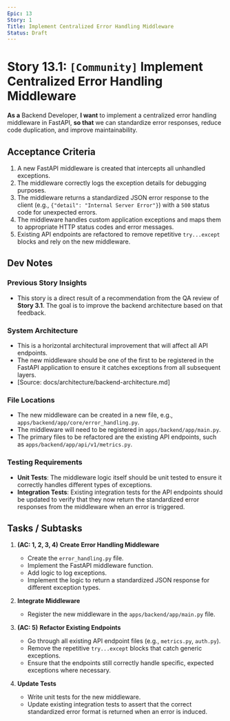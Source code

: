 ```yaml
---
Epic: 13
Story: 1
Title: Implement Centralized Error Handling Middleware
Status: Draft
---
```


# Story 13.1: `[Community]` Implement Centralized Error Handling Middleware

**As a** Backend Developer,
**I want** to implement a centralized error handling middleware in FastAPI,
**so that** we can standardize error responses, reduce code duplication, and improve maintainability.

## Acceptance Criteria

1.  A new FastAPI middleware is created that intercepts all unhandled exceptions.
2.  The middleware correctly logs the exception details for debugging purposes.
3.  The middleware returns a standardized JSON error response to the client (e.g., `{"detail": "Internal Server Error"}`) with a `500` status code for unexpected errors.
4.  The middleware handles custom application exceptions and maps them to appropriate HTTP status codes and error messages.
5.  Existing API endpoints are refactored to remove repetitive `try...except` blocks and rely on the new middleware.

## Dev Notes

### Previous Story Insights
-   This story is a direct result of a recommendation from the QA review of **Story 3.1**. The goal is to improve the backend architecture based on that feedback.

### System Architecture
-   This is a horizontal architectural improvement that will affect all API endpoints.
-   The new middleware should be one of the first to be registered in the FastAPI application to ensure it catches exceptions from all subsequent layers.
-   [Source: docs/architecture/backend-architecture.md]

### File Locations
-   The new middleware can be created in a new file, e.g., `apps/backend/app/core/error_handling.py`.
-   The middleware will need to be registered in `apps/backend/app/main.py`.
-   The primary files to be refactored are the existing API endpoints, such as `apps/backend/app/api/v1/metrics.py`.

### Testing Requirements
-   **Unit Tests**: The middleware logic itself should be unit tested to ensure it correctly handles different types of exceptions.
-   **Integration Tests**: Existing integration tests for the API endpoints should be updated to verify that they now return the standardized error responses from the middleware when an error is triggered.

## Tasks / Subtasks

1.  **(AC: 1, 2, 3, 4)** **Create Error Handling Middleware**
    *   Create the `error_handling.py` file.
    *   Implement the FastAPI middleware function.
    *   Add logic to log exceptions.
    *   Implement the logic to return a standardized JSON response for different exception types.

2.  **Integrate Middleware**
    *   Register the new middleware in the `apps/backend/app/main.py` file.

3.  **(AC: 5)** **Refactor Existing Endpoints**
    *   Go through all existing API endpoint files (e.g., `metrics.py`, `auth.py`).
    *   Remove the repetitive `try...except` blocks that catch generic exceptions.
    *   Ensure that the endpoints still correctly handle specific, expected exceptions where necessary.

4.  **Update Tests**
    *   Write unit tests for the new middleware.
    *   Update existing integration tests to assert that the correct standardized error format is returned when an error is induced.
